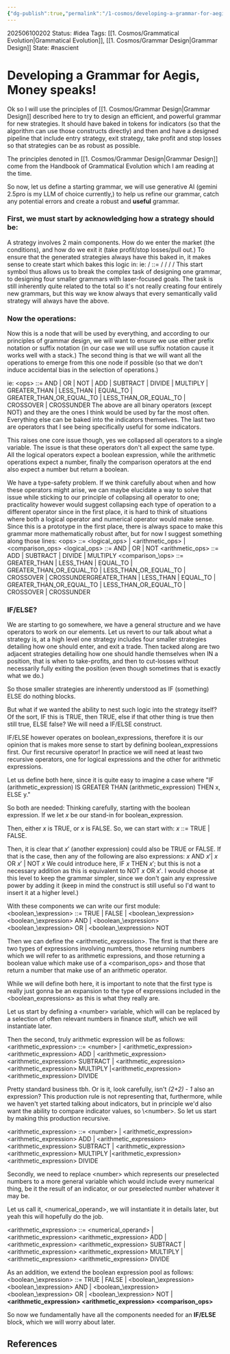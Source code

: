 ```yaml
---
{"dg-publish":true,"permalink":"/1-cosmos/developing-a-grammar-for-aegis-money-speaks/","created":"2025-06-10T02:02:19.369-04:00","updated":"2025-06-11T00:35:34.084-04:00"}
---
```


202506100202
Status: #idea
Tags: [[1. Cosmos/Grammatical Evolution\|Grammatical Evolution]], [[1. Cosmos/Grammar Design\|Grammar Design]]
State: #nascient
# Developing a Grammar for Aegis, Money speaks!

Ok so I will use the principles of [[1. Cosmos/Grammar Design\|Grammar Design]] described here to try to design an efficient, and powerful grammar for new strategies. It should have baked in tokens for indicators (so that the algorithm can use those constructs directly) and then and have a designed pipeline that include entry strategy, exit strategy, take profit and stop losses so that strategies can be as robust as possible.

The principles denoted in [[1. Cosmos/Grammar Design\|Grammar Design]] come from the Handbook of Grammatical Evolution which I am reading at the time.

So now, let us define a starting grammar, we will use generative AI (gemini 2.5pro is my LLM of choice currently,) to help us refine our grammar, catch any potential errors and create a robust and **useful** grammar.

###  First, we must start by acknowledging how a strategy should be:
A strategy involves 2 main components. How do we enter the market (the conditions), and how do we exit it (take profit/stop losses/pull out.) To ensure that the generated strategies always have this baked in, it makes sense to create start which bakes this logic in:
ie: /<Start/> ::= /<entry-strategy/> /<exit-strategy/> /<take-profit-strategy/> /<stop-loss-strategy/>
This start symbol thus allows us to break the complex task of designing one grammar, to designing four smaller grammars with laser-focused goals. The task is still inherently quite related to the total so it's not really creating four entirely new grammars, but this way we know  always that every semantically valid strategy will always have the above.

### Now the operations:
Now this is a node that will be used by everything, and according to our principles of grammar design, we will want to ensure we use either prefix notation or suffix notation (in our case we will use suffix notation cause it works well with a stack.) The second thing is that we will want all the operations to emerge from this one node if possible (so that we don't induce accidental bias in the selection of operations.)

ie: \<ops\> ::= AND | OR | NOT | ADD | SUBTRACT | DIVIDE | MULTIPLY | GREATER_THAN | LESS_THAN | EQUAL_TO | GREATER_THAN_OR_EQUAL_TO | LESS_THAN_OR_EQUAL_TO | CROSSOVER | CROSSUNDER
The above are all binary operators (except NOT) and they are the ones I think would be used by far the most often. Everything else can be baked into the indicators themselves.
The last two are operators that I see being specifically useful for some indicators.

This raises one core issue though, yes we collapsed all operators to a single variable. The issue is that these operators don't all expect the same type. All the logical operators expect a boolean expression, while the arithmetic operations expect a number, finally the comparison operators at the end also expect a number but return a boolean.

We have a type-safety problem. If we think carefully about when and how these operators might arise, we can maybe elucidate a way to solve that issue while sticking to our principle of collapsing all operator to one; practicality however would suggest collapsing each type of operation to a different operator since in the first place, it is hard to think of situations where both a logical operator and numerical operator would make sense. Since this is a prototype in the first place, there is always space to make this grammar more mathematically robust after, but for now I suggest something along those lines:
\<ops\> ::= \<logical\_ops\> | \<arithmetic\_ops\> | \<comparison\_ops\>
\<logical\_ops\> ::= AND | OR | NOT
\<arithmetic\_ops\> ::= ADD | SUBTRACT | DIVIDE | MULTIPLY
\<comparison_\ops> ::= GREATER_THAN | LESS_THAN | EQUAL_TO | GREATER_THAN_OR_EQUAL_TO | LESS_THAN_OR_EQUAL_TO | CROSSOVER | CROSSUNDERGREATER_THAN | LESS_THAN | EQUAL_TO | GREATER_THAN_OR_EQUAL_TO | LESS_THAN_OR_EQUAL_TO | CROSSOVER | CROSSUNDER

### IF/ELSE?
We are starting to go somewhere, we have a general structure and we have operators to work on our elements. Let us revert to our talk about what a strategy is, at a high level one strategy includes four smaller strategies detailing how one should enter, and exit a trade. Then tacked along are two adjacent strategies detailing how one should handle themselves when IN a position, that is when to take-profits, and then to cut-losses without necessarily fully exiting the position (even though sometimes that is exactly what we do.)

So those smaller strategies are inherently understood as IF (something) ELSE do nothing blocks.

But what if we wanted the ability to nest such logic into the strategy itself? Of the sort, IF this is TRUE, then TRUE, else if that other thing is true then still true, ELSE false? We will need a IF/ELSE construct.

IF/ELSE however operates on boolean\_expressions, therefore it is our opinion that is makes more sense to start by defining boolean\_expressions first. Our first recursive operator! In practice we will need at least two recursive operators, one for logical expressions and the other for arithmetic expressions. 

Let us define both here, since it is quite easy to imagine a case where "IF (arithmetic\_expression) IS GREATER THAN (arithmetic\_expression) THEN x, ELSE y."

So both are needed:
Thinking carefully, starting with the boolean expression. 
If we let $x$ be our stand-in for boolean\_expression.

Then, either $x$ is TRUE, or $x$ is FALSE.
So, we can start with:
$x$ ::= TRUE | FALSE.

Then, it is clear that $x'$ (another expression) could also be TRUE or FALSE. If that is the case, then any of the following are also expressions:
$x$ AND $x'$| $x$ OR $x'$ | NOT $x$
We could introduce here, IF $x$ THEN $x'$; but this is not a necessary addition as this is equivalent to NOT $x$ OR $x'$.  I would choose at this level to keep the grammar simpler, since we don't gain any expressive power by adding it (keep in mind the construct is still useful so I'd want to insert it at a higher level.)

With these components we can write our first module:
\<boolean_\expression> ::= TRUE | FALSE | \<boolean_\expression> \<boolean_\expression> AND | \<boolean_\expression>  \<boolean_\expression> OR | \<boolean_\expression> NOT

Then we can define the \<arithmetic\_expression\>.
The first is that there are two types of expressions involving numbers, those returning numbers which we will refer to as arithmetic expressions, and those returning a boolean value which make use of a \<comparison\_ops\> and those that return a number that make use of an arithmetic operator.

While we will define both here, it is important to note that the first type is really just gonna be an expansion to the type of expressions included in the \<boolean\_expressions\> as this is what they really are.

Let us start by defining a \<number\> variable, which will can be replaced by a selection of often relevant numbers in finance stuff, which we will instantiate later. 

Then the second, truly arithmetic expression will be as follows:
\<arithmetic\_expression> ::= \<number\> | \<arithmetic\_expression> \<arithmetic\_expression> ADD | \<arithmetic\_expression> \<arithmetic\_expression> SUBTRACT | \<arithmetic\_expression> \<arithmetic\_expression> MULTIPLY |\<arithmetic\_expression> \<arithmetic\_expression> DIVIDE

Pretty standard business tbh. Or is it, look carefully, isn't *(2+2) - 1* also an expression? This production rule is not representing that, furthermore, while we haven't yet started talking about indicators, but in principle we'd also want the ability to compare indicator values, so \\<number\>. So let us start by making this production recursive.

\<arithmetic\_expression> ::= \<number\> | \<arithmetic\_expression> \<arithmetic\_expression> ADD | \<arithmetic\_expression> \<arithmetic\_expression> SUBTRACT | \<arithmetic\_expression> \<arithmetic\_expression> MULTIPLY |\<arithmetic\_expression> \<arithmetic\_expression> DIVIDE

Secondly, we need to replace \<number\>  which represents our preselected numbers to a more general variable which would include every numerical thing, be it the result of an indicator, or our preselected number whatever it may be.

Let us call it, \<numerical\_operand\>, we will instantiate it in details later, but yeah this will hopefully do the job.

\<arithmetic\_expression> ::= \<numerical\_operand\> | \<arithmetic\_expression> \<arithmetic\_expression> ADD | \<arithmetic\_expression> \<arithmetic\_expression> SUBTRACT | \<arithmetic\_expression> \<arithmetic\_expression> MULTIPLY |\<arithmetic\_expression> \<arithmetic\_expression> DIVIDE

As an addition, we extend the boolean expression pool as follows:
\<boolean_\expression> ::= TRUE | FALSE | \<boolean_\expression> \<boolean_\expression> AND | \<boolean_\expression>  \<boolean_\expression> OR | \<boolean_\expression> NOT | **\<arithmetic\_expression> \<arithmetic\_expression> \<comparison\_ops\>**

So now we fundamentally have all the components needed for an **IF/ELSE** block, which we will worry about later.

## References
